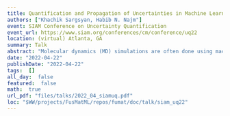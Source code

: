 ```yaml
---
title: Quantification and Propagation of Uncertainties in Machine Learning Interatomic Potentials for Molecular Dynamics
authors: ["Khachik Sargsyan, Habib N. Najm"]
event: SIAM Conference on Uncertainty Quantification
event_url: https://www.siam.org/conferences/cm/conference/uq22
location: (virtual) Atlanta, GA
summary: Talk
abstract: "Molecular dynamics (MD) simulations are often done using machine-learned interatomic potentials (MLIAPs) that are constructed from empirical and physical considerations, and fitted to data available from expensive ab initio quantum chemistry computations. These MLIAPs encapsulate the functional relationship between atomic configuration and potential energy of an atomic system, and are trained in a supervised machine learning context.<br><br>Uncertainty quantification (UQ) for MLIAPs is useful for both training data selection in an active learning context, and the selection of MLIAP models of optimal complexity. Furthermore, MLIAPs equipped with UQ enable the propagation of uncertainty through MD simulations, thereby providing uncertainty estimates on MD simulation outputs.<br><br>In this talk, we will discuss our work on a range of UQ approaches for MLIAPs and subsequent propagation of uncertainties through MD simulations. This includes Bayesian inference of MLIAP parameters via Markov chain Monte Carlo sampling, as well as approximate versions including variational inference and approximate Bayesian computation to help in the handling of highly overparameterized MLIAPs, such as those based on neural network forms. We will also explore ensemble methods such as query-by-committee, as a means of extracting MLIAP predictive uncertainties. We will demonstrate the results on material systems of interest, driven by fusion energy science applications.<br>"
date: "2022-04-22"
publishDate: "2022-04-22"
tags:  []
all_day:  false
featured:  false
math:  true
url_pdf: "files/talks/2022_04_siamuq.pdf"
loc: "$WW/projects/FusMatML/repos/fumat/doc/talk/siam_uq22"
---
```

